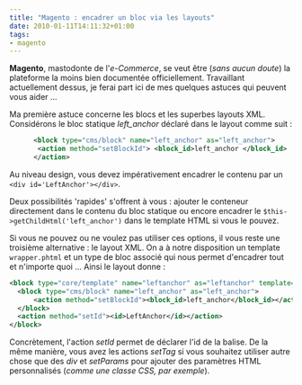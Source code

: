 ```yaml
---
title: "Magento : encadrer un bloc via les layouts"
date: 2010-01-11T14:11:32+01:00
tags:
- magento
---
```


**Magento**, mastodonte de l'_e-Commerce_, se veut être (_sans aucun doute_) la plateforme la moins bien documentée officiellement. Travaillant actuellement dessus, je ferai part ici de mes quelques astuces qui peuvent vous aider ...

Ma première astuce concerne les blocs et les superbes layouts XML. Considérons le bloc statique *left_anchor* déclaré dans le layout comme suit :

``` xml
      <block type="cms/block" name="left_anchor" as="left_anchor">
       <action method="setBlockId"> <block_id>left_anchor </block_id>
      </action>
```


Au niveau design, vous devez impérativement encadrer le contenu par un `<div id='LeftAnchor'></div>`.

Deux possibilités 'rapides' s'offrent à vous : ajouter le conteneur directement dans le contenu du bloc statique ou encore encadrer le `$this->getChildHtml('left_anchor')` dans le template HTML si vous le pouvez.

Si vous ne pouvez ou ne voulez pas utiliser ces options, il vous reste une troisième alternative : le layout XML. On a à notre disposition un template `wrapper.phtml` et un type de bloc associé qui nous permet d'encadrer tout et n'importe quoi ... Ainsi le layout donne :

``` xml
<block type="core/template" name="leftanchor" as="leftanchor" template="page/html/wrapper.phtml">
  <block type="cms/block" name="left_anchor" as="left_anchor">
      <action method="setBlockId"><block_id>left_anchor</block_id></action>
  </block>
  <action method="setId"><id>LeftAnchor</id></action>
</block>
```

Concrètement, l'action _setId_ permet de déclarer l'id de la balise. De la même manière, vous avez les actions _setTag_ si vous souhaitez utiliser autre chose que des _div_ et _setParams_ pour ajouter des paramètres HTML personnalisés (_comme une classe CSS, par exemple_).
